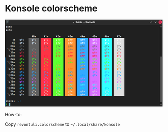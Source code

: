 # Konsole colorscheme

![Revontuli for Konsole](konsole.png)

How-to:

Copy `revontuli.colorscheme` to `~/.local/share/konsole`